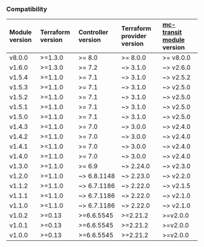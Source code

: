 ### Compatibility
Module version | Terraform version | Controller version | Terraform provider version | [mc-transit module](https://github.com/terraform-aviatrix-modules/terraform-aviatrix-mc-transit) version
:--- | :--- | :--- | :--- | :---
v8.0.0 | >=1.3.0 | >= 8.0 | >= 8.0.0 | >= v8.0.0
v1.6.0 | >=1.3.0 | >= 7.2 | ~> 3.1.0 | ~> v2.6.0
v1.5.4 | >=1.1.0 | >= 7.1 | ~> 3.1.0 | ~> v2.5.2
v1.5.3 | >=1.1.0 | >= 7.1 | ~> 3.1.0 | ~> v2.5.0
v1.5.2 | >=1.1.0 | >= 7.1 | ~> 3.1.0 | ~> v2.5.0
v1.5.1 | >=1.1.0 | >= 7.1 | ~> 3.1.0 | ~> v2.5.0
v1.5.0 | >=1.1.0 | >= 7.1 | ~> 3.1.0 | ~> v2.5.0
v1.4.3 | >=1.1.0 | >= 7.0 | ~> 3.0.0 | ~> v2.4.0
v1.4.2 | >=1.1.0 | >= 7.0 | ~> 3.0.0 | ~> v2.4.0
v1.4.1 | >=1.1.0 | >= 7.0 | ~> 3.0.0 | ~> v2.4.0
v1.4.0 | >=1.1.0 | >= 7.0 | ~> 3.0.0 | ~> v2.4.0
v1.3.0 | >=1.1.0 | >= 6.9 | ~> 2.24.0 | ~> v2.3.0
v1.2.0 | >=1.1.0 | ~> 6.8.1148 | ~> 2.23.0 | ~> v2.2.0
v1.1.2 | >=1.1.0 | ~> 6.7.1186 | ~> 2.22.0 | ~> v2.1.5
v1.1.1 | >=1.1.0 | ~> 6.7.1186 | ~> 2.22.0 | ~> v2.1.0
v1.1.0 | >=1.1.0 | ~> 6.7.1186 | ~> 2.22.0 | ~> v2.1.0
v1.0.2 | >=0.13 | >=6.6.5545 | >=2.21.2 | >=v2.0.0
v1.0.1 | >=0.13 | >=6.6.5545 | >=2.21.2 | >=v2.0.0
v1.0.0 | >=0.13 | >=6.6.5545 | >=2.21.2 | >=v2.0.0
